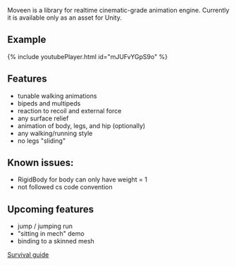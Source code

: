 Moveen is a library for realtime cinematic-grade animation engine. Currently it is available only as an asset for Unity.
## Example

{% include youtubePlayer.html id="mJUFvYGpS9o" %}

## Features
* tunable walking animations
* bipeds and multipeds
* reaction to recoil and external force
* any surface relief
* animation of body, legs, and hip (optionally)
* any walking/running style
* no legs "sliding"

## Known issues:
* RigidBody for body can only have weight = 1
* not followed cs code convention


## Upcoming features
* jump / jumping run
* "sitting in mech" demo
* binding to a skinned mesh
 

[Survival guide](survival)


